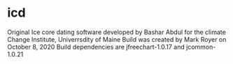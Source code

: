 # icd
Original Ice core dating software developed by Bashar Abdul for the climate Change Institute, Univerrsdity of Maine
Build was created by Mark  Royer on October 8, 2020
Build dependencies are jfreechart-1.0.17 and jcommon-1.0.21 
